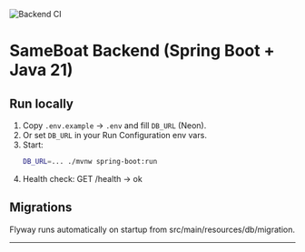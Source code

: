![Backend CI](https://github.com/ArchILLlect/sameboat-backend/actions/workflows/backend-ci.yml/badge.svg)
# SameBoat Backend (Spring Boot + Java 21)

## Run locally
1. Copy `.env.example` → `.env` and fill `DB_URL` (Neon).
2. Or set `DB_URL` in your Run Configuration env vars.
3. Start:
   ```bash
   DB_URL=... ./mvnw spring-boot:run
    ```
4. Health check: GET /health → ok

## Migrations
Flyway runs automatically on startup from src/main/resources/db/migration.

---